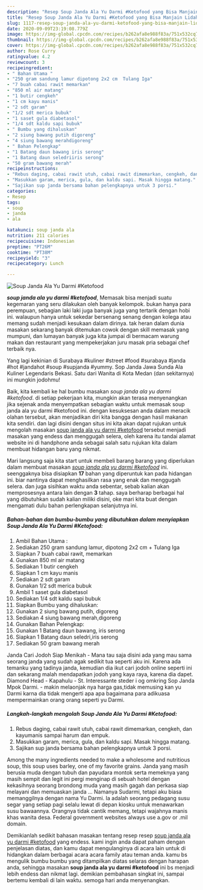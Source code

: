 ```yaml
---
description: "Resep Soup Janda Ala Yu Darmi #Ketofood yang Bisa Manjain Lidah"
title: "Resep Soup Janda Ala Yu Darmi #Ketofood yang Bisa Manjain Lidah"
slug: 1117-resep-soup-janda-ala-yu-darmi-ketofood-yang-bisa-manjain-lidah
date: 2020-09-09T23:19:08.779Z
image: https://img-global.cpcdn.com/recipes/b262afa8e988f83a/751x532cq70/soup-janda-ala-yu-darmi-ketofood-foto-resep-utama.jpg
thumbnail: https://img-global.cpcdn.com/recipes/b262afa8e988f83a/751x532cq70/soup-janda-ala-yu-darmi-ketofood-foto-resep-utama.jpg
cover: https://img-global.cpcdn.com/recipes/b262afa8e988f83a/751x532cq70/soup-janda-ala-yu-darmi-ketofood-foto-resep-utama.jpg
author: Rose Curry
ratingvalue: 4.2
reviewcount: 3
recipeingredient:
- " Bahan Utama "
- "250 gram sandung lamur dipotong 2x2 cm  Tulang Iga"
- "7 buah cabai rawit memarkan"
- "850 ml air matang"
- "1 butir cengkeh"
- "1 cm kayu manis"
- "2 sdt garam"
- "1/2 sdt merica bubuk"
- "1 saset gula diabetasol"
- "1/4 sdt kaldu sapi bubuk"
- " Bumbu yang dihaluskan"
- "2 siung bawang putih digoreng"
- "4 siung bawang merahdigoreng"
- " Bahan Pelengkap"
- "1 Batang daun bawang iris serong"
- "1 Batang daun seledriiris serong"
- "50 gram bawang merah"
recipeinstructions:
- "Rebus daging, cabai rawit utuh, cabai rawit dimemarkan, cengkeh, dan kayumanis sampai harum dan empuk."
- "Masukkan garam, merica, gula, dan kaldu sapi. Masak hingga matang."
- "Sajikan sup janda bersama bahan pelengkapnya untuk 3 porsi."
categories:
- Resep
tags:
- soup
- janda
- ala

katakunci: soup janda ala 
nutrition: 211 calories
recipecuisine: Indonesian
preptime: "PT26M"
cooktime: "PT38M"
recipeyield: "3"
recipecategory: Lunch

---
```



![Soup Janda Ala Yu Darmi #Ketofood](https://img-global.cpcdn.com/recipes/b262afa8e988f83a/751x532cq70/soup-janda-ala-yu-darmi-ketofood-foto-resep-utama.jpg)

<b><i>soup janda ala yu darmi #ketofood</i></b>, Memasak bisa menjadi suatu kegemaran yang seru dilakukan oleh banyak kelompok. bukan hanya para perempuan, sebagian laki laki juga banyak juga yang tertarik dengan hobi ini. walaupun hanya untuk sekedar bersenang senang dengan kolega atau memang sudah menjadi kesukaan dalam dirinya. tak heran dalam dunia masakan sekarang banyak ditemukan cowok dengan skill memasak yang mumpuni, dan lumayan banyak juga kita jumpai di bermacam warung makan dan restaurant yang mempekerjakan juru masak pria sebagai chef terbaik nya.

Yang lagi kekinian di Surabaya #kuliner #street #food #surabaya #janda #hot #jandahot #soup #supjanda #yummy. Sop Janda Jawa Sunda Ala Kuliner Legendaris Bekasi. Satu dari Wanita di Kota Medan (dan sekitarnya) ini mungkin jodohmu!

Baik, kita kembali ke hal bumbu masakan <i>soup janda ala yu darmi #ketofood</i>. di setiap pekerjaan kita, mungkin akan terasa menyenangkan jika sejenak anda menyempatkan sebagian waktu untuk memasak soup janda ala yu darmi #ketofood ini. dengan kesuksesan anda dalam meracik olahan tersebut, akan menjadikan diri kita bangga dengan hasil makanan kita sendiri. dan lagi disini dengan situs ini kita akan dapat rujukan untuk mengolah masakan <u>soup janda ala yu darmi #ketofood</u> tersebut menjadi masakan yang endess dan menggugah selera, oleh karena itu tandai alamat website ini di handphone anda sebagai salah satu rujukan kita dalam membuat hidangan baru yang nikmat.


Mari langsung saja kita start untuk membeli barang barang yang diperlukan dalam membuat masakan <u><i>soup janda ala yu darmi #ketofood</i></u> ini. seenggaknya bisa disiapkan <b>17</b> bahan yang diperuntuk kan pada hidangan ini. biar nantinya dapat menghasilkan rasa yang enak dan menggugah selera. dan juga sisihkan waktu anda sebentar, sebab kalian akan memprosesnya antara lain dengan <b>3</b> tahap. saya berharap berbagai hal yang dibutuhkan sudah kalian miliki disini, oke mari kita buat dengan mengamati dulu bahan perlengkapan selanjutnya ini.

<!--inarticleads1-->

##### Bahan-bahan dan bumbu-bumbu yang dibutuhkan dalam menyiapkan Soup Janda Ala Yu Darmi #Ketofood:

1. Ambil  Bahan Utama :
1. Sediakan 250 gram sandung lamur, dipotong 2x2 cm + Tulang Iga
1. Siapkan 7 buah cabai rawit, memarkan
1. Gunakan 850 ml air matang
1. Sediakan 1 butir cengkeh
1. Siapkan 1 cm kayu manis
1. Sediakan 2 sdt garam
1. Gunakan 1/2 sdt merica bubuk
1. Ambil 1 saset gula diabetasol
1. Sediakan 1/4 sdt kaldu sapi bubuk
1. Siapkan  Bumbu yang dihaluskan:
1. Gunakan 2 siung bawang putih, digoreng
1. Sediakan 4 siung bawang merah,digoreng
1. Gunakan  Bahan Pelengkap:
1. Gunakan 1 Batang daun bawang, iris serong
1. Siapkan 1 Batang daun seledri,iris serong
1. Sediakan 50 gram bawang merah


Janda Cari Jodoh Siap Menikah - Mana tau saja disini ada yang mau sama seorang janda yang sudah agak sedikit tua seperti aku ini. Karena ada temanku yang tadinya janda, kemudian dia ikut cari jodoh online seperti ini dan sekarang malah mendapatkan jodoh yang kaya raya, karena dia dapet. Diamond Head - Kapahulu - St. Interessante steder i og omkring Sop Janda Mpok Darmi. - makin melaonjak nya harga gas,tidak memusing kan yu Darmi karna dia tidak mengerti apa apa bagaimana para adikuasa mempermainkan orang orang seperti yu Darmi. 

<!--inarticleads2-->

##### Langkah-langkah mengolah Soup Janda Ala Yu Darmi #Ketofood:

1. Rebus daging, cabai rawit utuh, cabai rawit dimemarkan, cengkeh, dan kayumanis sampai harum dan empuk.
1. Masukkan garam, merica, gula, dan kaldu sapi. Masak hingga matang.
1. Sajikan sup janda bersama bahan pelengkapnya untuk 3 porsi.


Among the many ingredients needed to make a wholesome and nutritious soup, this soup uses barley, one of my favorite grains. Janda yang masih berusia muda dengan tubuh dan payudara montok serta memeknya yang masih sempit dan legit ini pergi menginap di sebuah hotel dengan kekasihnya seorang brondong muda yang masih gagah dan perkasa siap melayani dan memuaskan janda … Namanya Sudarmi, tetapi aku biasa memanggilnya dengan nama Yu Darmi. Ia adalah seorang pedagang susu segar yang setiap pagi selalu lewat di depan kiosku untuk menawarkan susu bawaannya. Orangnya tidak cantik memang, tetapi wajahnya manis khas wanita desa. Federal government websites always use a.gov or .mil domain. 

Demikianlah sedikit bahasan masakan tentang resep resep <u>soup janda ala yu darmi #ketofood</u> yang endess. kami ingin anda dapat paham dengan penjelasan diatas, dan kamu dapat mengulanginya di acara lain untuk di hidangkan dalam berbagai acara acara family atau teman anda. kamu bs mengulik bumbu bumbu yang ditampilkan diatas selaras dengan harapan anda, sehingga masakan <b>soup janda ala yu darmi #ketofood</b> ini bs menjadi lebih endess dan nikmat lagi. demikian pembahasan singkat ini, sampai bertemu kembali di lain waktu. semoga hari anda menyenangkan.
